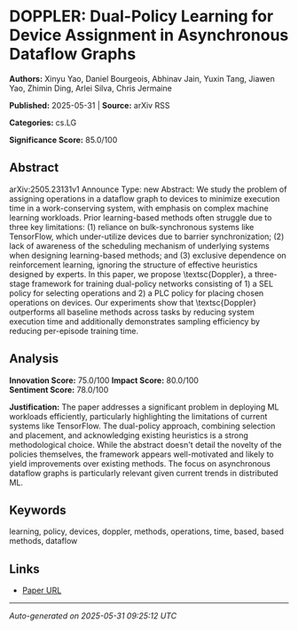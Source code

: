 # DOPPLER: Dual-Policy Learning for Device Assignment in Asynchronous Dataflow Graphs

**Authors:** Xinyu Yao, Daniel Bourgeois, Abhinav Jain, Yuxin Tang, Jiawen Yao, Zhimin Ding, Arlei Silva, Chris Jermaine

**Published:** 2025-05-31 | **Source:** arXiv RSS

**Categories:** cs.LG

**Significance Score:** 85.0/100

## Abstract

arXiv:2505.23131v1 Announce Type: new 
Abstract: We study the problem of assigning operations in a dataflow graph to devices to minimize execution time in a work-conserving system, with emphasis on complex machine learning workloads. Prior learning-based methods often struggle due to three key limitations: (1) reliance on bulk-synchronous systems like TensorFlow, which under-utilize devices due to barrier synchronization; (2) lack of awareness of the scheduling mechanism of underlying systems when designing learning-based methods; and (3) exclusive dependence on reinforcement learning, ignoring the structure of effective heuristics designed by experts. In this paper, we propose \textsc{Doppler}, a three-stage framework for training dual-policy networks consisting of 1) a $\mathsf{SEL}$ policy for selecting operations and 2) a $\mathsf{PLC}$ policy for placing chosen operations on devices. Our experiments show that \textsc{Doppler} outperforms all baseline methods across tasks by reducing system execution time and additionally demonstrates sampling efficiency by reducing per-episode training time.

## Analysis

**Innovation Score:** 75.0/100
**Impact Score:** 80.0/100  
**Sentiment Score:** 78.0/100

**Justification:** The paper addresses a significant problem in deploying ML workloads efficiently, particularly highlighting the limitations of current systems like TensorFlow. The dual-policy approach, combining selection and placement, and acknowledging existing heuristics is a strong methodological choice. While the abstract doesn't detail the novelty of the policies themselves, the framework appears well-motivated and likely to yield improvements over existing methods. The focus on asynchronous dataflow graphs is particularly relevant given current trends in distributed ML.

## Keywords

learning, policy, devices, doppler, methods, operations, time, based, based methods, dataflow

## Links

- [Paper URL](https://arxiv.org/abs/2505.23131)

---
*Auto-generated on 2025-05-31 09:25:12 UTC*
